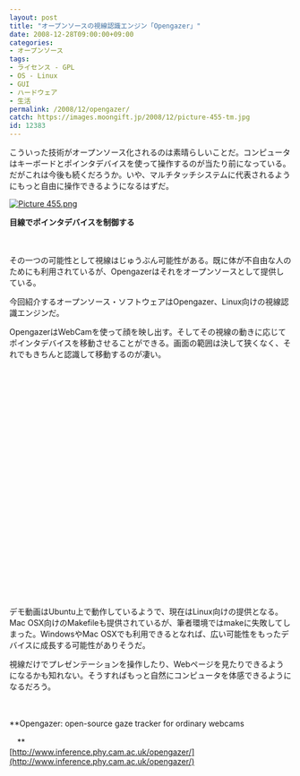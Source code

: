 ```yaml
---
layout: post
title: "オープンソースの視線認識エンジン「Opengazer」"
date: 2008-12-28T09:00:00+09:00
categories:
- オープンソース
tags: 
- ライセンス - GPL
- OS - Linux
- GUI
- ハードウェア
- 生活
permalink: /2008/12/opengazer/
catch: https://images.moongift.jp/2008/12/picture-455-tm.jpg
id: 12383
---
```

こういった技術がオープンソース化されるのは素晴らしいことだ。コンピュータはキーボードとポインタデバイスを使って操作するのが当たり前になっている。だがこれは今後も続くだろうか。いや、マルチタッチシステムに代表されるようにもっと自由に操作できるようになるはずだ。

  

[![Picture 455.png](https://images.moongift.jp/2008/12/picture-455-tm.jpg)](https://images.moongift.jp/2008/12/picture-455.png)  
  
**目線でポインタデバイスを制御する**

  

　

  

その一つの可能性として視線はじゅうぶん可能性がある。既に体が不自由な人のためにも利用されているが、Opengazerはそれをオープンソースとして提供している。

  

今回紹介するオープンソース・ソフトウェアはOpengazer、Linux向けの視線認識エンジンだ。

  
<!--more-->

OpengazerはWebCamを使って顔を映し出す。そしてその視線の動きに応じてポインタデバイスを移動させることができる。画面の範囲は決して狭くなく、それでもきちんと認識して移動するのが凄い。

  

<object width="425" height="344"><br><param name="movie" value="http://www.youtube.com/v/bySO5-rXoBw&amp;hl=ja&amp;fs=1">
<br><param name="allowFullScreen" value="true">
<br><param name="allowscriptaccess" value="always">
<br><embed src="http://www.youtube.com/v/bySO5-rXoBw&amp;hl=ja&amp;fs=1" type="application/x-shockwave-flash" allowscriptaccess="always" allowfullscreen="true" width="425" height="344"></embed><br></object>

  

デモ動画はUbuntu上で動作しているようで、現在はLinux向けの提供となる。Mac OSX向けのMakefileも提供されているが、筆者環境ではmakeに失敗してしまった。WindowsやMac OSXでも利用できるとなれば、広い可能性をもったデバイスに成長する可能性がありそうだ。

  

視線だけでプレゼンテーションを操作したり、Webページを見たりできるようになるかも知れない。そうすればもっと自然にコンピュータを体感できるようになるだろう。

  

　

  

**Opengazer: open-source gaze tracker for ordinary webcams  
  
　**  
  [http://www.inference.phy.cam.ac.uk/opengazer/](http://www.inference.phy.cam.ac.uk/opengazer/)

  

